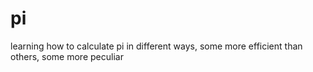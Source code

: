 # pi

learning how to calculate pi in different ways, some more efficient than others, some more peculiar 
